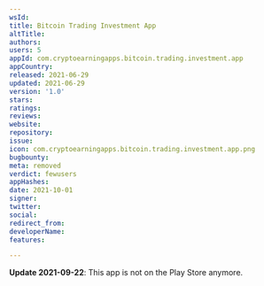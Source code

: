 ```yaml
---
wsId: 
title: Bitcoin Trading Investment App
altTitle: 
authors: 
users: 5
appId: com.cryptoearningapps.bitcoin.trading.investment.app
appCountry: 
released: 2021-06-29
updated: 2021-06-29
version: '1.0'
stars: 
ratings: 
reviews: 
website: 
repository: 
issue: 
icon: com.cryptoearningapps.bitcoin.trading.investment.app.png
bugbounty: 
meta: removed
verdict: fewusers
appHashes: 
date: 2021-10-01
signer: 
twitter: 
social: 
redirect_from: 
developerName: 
features: 

---
```


**Update 2021-09-22**: This app is not on the Play Store anymore.
